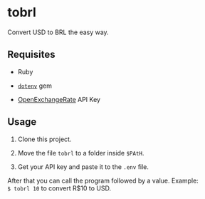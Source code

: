 # tobrl

Convert USD to BRL the easy way.

## Requisites

  + Ruby

  + [`dotenv`](https://github.com/bkeepers/dotenv) gem

  + [OpenExchangeRate](https://openexchangerates.org/) API Key

## Usage

  1. Clone this project.

  2. Move the file `tobrl` to a folder inside `$PAtH`.

  3. Get your API key and paste it to the `.env` file.

After that you can call the program followed by a value. Example:  
`$ tobrl 10` to convert R$10 to USD.
